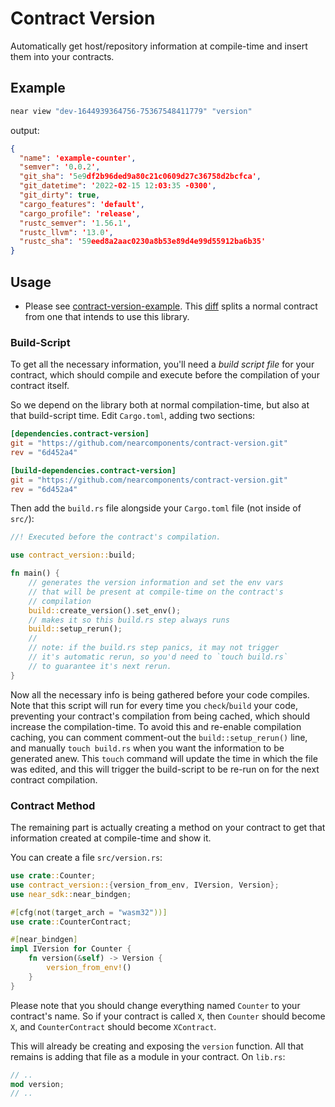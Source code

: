 # Contract Version

Automatically get host/repository information at compile-time and insert them into your contracts.

## Example

```bash
near view "dev-1644939364756-75367548411779" "version"
```

output:
```json
{
  "name": 'example-counter',
  "semver": '0.0.2',
  "git_sha": '5e9df2b96ded9a80c21c0609d27c36758d2bcfca',
  "git_datetime": '2022-02-15 12:03:35 -0300',
  "git_dirty": true,
  "cargo_features": 'default',
  "cargo_profile": 'release',
  "rustc_semver": '1.56.1',
  "rustc_llvm": '13.0',
  "rustc_sha": '59eed8a2aac0230a8b53e89d4e99d55912ba6b35'
}
```

## Usage

- Please see [contract-version-example](https://github.com/nearcomponents/contract-version-example). This [diff](https://github.com/nearcomponents/contract-version-example/commit/1a99e4e0156a973d679879550f68b0bd0779bcf2) splits a normal contract from one that intends to use this library.

### Build-Script

To get all the necessary information, you'll need a _build script file_ for your contract, which should compile and execute before the compilation of your contract itself.

So we depend on the library both at normal compilation-time, but also at that build-script time. Edit `Cargo.toml`, adding two sections:
```toml
[dependencies.contract-version]
git = "https://github.com/nearcomponents/contract-version.git"
rev = "6d452a4"

[build-dependencies.contract-version]
git = "https://github.com/nearcomponents/contract-version.git"
rev = "6d452a4"
```

Then add the `build.rs` file alongside your `Cargo.toml` file (not inside of `src/`):
```rust
//! Executed before the contract's compilation.

use contract_version::build;

fn main() {
    // generates the version information and set the env vars
    // that will be present at compile-time on the contract's
    // compilation
    build::create_version().set_env();
    // makes it so this build.rs step always runs
    build::setup_rerun();
    //
    // note: if the build.rs step panics, it may not trigger
    // it's automatic rerun, so you'd need to `touch build.rs`
    // to guarantee it's next rerun.
}
```

Now all the necessary info is being gathered before your code compiles.  
Note that this script will run for every time you `check`/`build` your code, preventing your contract's compilation from being cached, which should increase the compilation-time. To avoid this and re-enable compilation caching, you can comment comment-out the `build::setup_rerun()` line, and manually `touch build.rs` when you want the information to be generated anew. This `touch` command will update the time in which the file was edited, and this will trigger the build-script to be re-run on for the next contract compilation.

### Contract Method

The remaining part is actually creating a method on your contract to get that information created at compile-time and show it.

You can create a file `src/version.rs`:
```rust
use crate::Counter;
use contract_version::{version_from_env, IVersion, Version};
use near_sdk::near_bindgen;

#[cfg(not(target_arch = "wasm32"))]
use crate::CounterContract;

#[near_bindgen]
impl IVersion for Counter {
    fn version(&self) -> Version {
        version_from_env!()
    }
}
```
Please note that you should change everything named `Counter` to your contract's name. So if your contract is called `X`, then `Counter` should become `X`, and `CounterContract` should become `XContract`.

This will already be creating and exposing the `version` function. All that remains is adding that file as a module in your contract. On `lib.rs`:
```rust
// ..
mod version;
// ..
```
